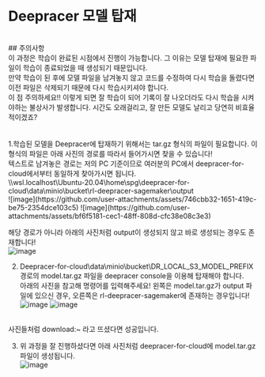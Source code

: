 # Deepracer 모델 탑재 <br>
<br>
## 주의사항 
<br>
이 과정은 학습이 완료된 시점에서 진행이 가능합니다. 그 이유는 모델 탑재에 필요한 파일이 학습이 종료되었을 때 생성되기 때문입니다.<br>
만약 학습이 된 후에 모델 파일을 남겨놓지 않고 코드를 수정하여 다시 학습을 돌렸다면 이전 파일은 삭제되기 때문에 다시 학습시키셔야 합니다.<br>
이 점 주의하세요!! 이렇게 되면 잘 학습이 되어 기록이 잘 나오더라도 다시 학습을 시켜야하는 불상사가 발생합니다. 시간도 오래걸리고, 잘 만든 모델도 날리고 당연히 비효율적이겠죠?<br>
<br>
<br>
1.학습된 모델을 Deepracer에 탑재하기 위해서는 tar.gz 형식의 파일이 필요합니다. 이 형식의 파일은 아래 사진의 경로를 따라서 들어가시면 찾을 수 있습니다! <br>
텍스트로 남겨놓은 경로는 저의 PC 기준이므로 여러분의 PC에서 deepracer-for-cloud에서부터 동일하게 찾아가시면 됩니다.<br>
\\wsl.localhost\Ubuntu-20.04\home\spg\deepracer-for-cloud\data\minio\bucket\rl-deepracer-sagemaker\output <br>
![image](https://github.com/user-attachments/assets/746cbb32-1651-419c-be75-2354dce103c5)
![image](https://github.com/user-attachments/assets/bf6f5181-cec1-48ff-808d-cfc38e08c3e3)

해당 경로가 아니라 아래의 사진처럼 output이 생성되지 않고 바로 생성되는 경우도 존재합니다!<br>
![image](https://github.com/user-attachments/assets/b9800fab-b523-48dc-b683-6ccf70d1fff1)

2. Deepracer-for-cloud\data\minio\bucket\DR_LOCAL_S3_MODEL_PREFIX 경로의 model.tar.gz 파일을 deepracer console을 이용해 탑재해야 합니다. <br>
아래의 사진을 참고해 명령어를 입력해주세요! 왼쪽은 model.tar.gz가 output 파일에 있으신 경우, 오른쪽은 rl-deepracer-sagemaker에 존재하는 경우입니다! <br>
![image](https://github.com/user-attachments/assets/0ea93ac2-ee09-4dca-a150-8e26481292ac)
![image](https://github.com/user-attachments/assets/81192575-1703-493b-afe1-e390b69b685f)
<br>
사진들처럼 download:~ 라고 뜨셨다면 성공입니다.

3. 위 과정을 잘 진행하셨다면 아래 사진처럼 deepracer-for-cloud에 model.tar.gz파일이 생성됩니다. <br>
![image](https://github.com/user-attachments/assets/758548a4-01ca-4280-bf6e-ad86b6d592bf)

   



  

  
